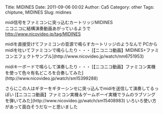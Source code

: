 Title: MIDINES
Date: 2011-09-06 00:02
Author: Ca5
Category: other
Tags: chiptune, MIDINES
Slug: midines

midi信号をファミコンに突っ込むカートリッジMIDINES  
ニコニコに結構演奏動画あがっているようで  
<http://www.nicovideo.jp/tag/MIDINES>

<p>
midiを直接受けてファミコンの音源で鳴らすカートリッジのようなんで  
PCからmidiを吐いてファミコンで鳴らしたり・・・  

<script type="text/javascript" src="http://ext.nicovideo.jp/thumb_watch/nm6751953"></script>
  

<noscript>
[【ニコニコ動画】MIDINES+ファミコンエフェクトサンプル](http://www.nicovideo.jp/watch/nm6751953)

</noscript>
<p>
midiキーボードで鳴らして演奏したり・・・  

<script type="text/javascript" src="http://ext.nicovideo.jp/thumb_watch/sm15399288?w=490&amp;h=307"></script>
  

<noscript>
[【ニコニコ動画】ファミコン実機を使って色々有名どころを合奏してみた](http://www.nicovideo.jp/watch/sm15399288)

</noscript>
<p>
さらにこの人はギターをギターシンセに突っ込んでmidiを送信して演奏してるっぽい  

<script type="text/javascript" src="http://ext.nicovideo.jp/thumb_watch/sm15408983"></script>
  

<noscript>
[【ニコニコ動画】ファミコン実機＆ゲームボーイ実機でラムのラブソングを弾いてみた](http://www.nicovideo.jp/watch/sm15408983)

</noscript>
いろいろ使い方があって面白そうだなーと思いました
